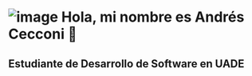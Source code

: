 # ![image](https://github.com/user-attachments/assets/b831c828-c101-45e3-b5bc-690c2013d413) Hola, mi nombre es Andrés Cecconi 👋
## Estudiante de Desarrollo de Software en UADE

<!--
**andres-Cecconi/andres-Cecconi** is a ✨ _special_ ✨ repository because its `README.md` (this file) appears on your GitHub profile.

Here are some ideas to get you started:

- 🔭 I’m currently working on ...
- 🌱 I’m currently learning ...
- 👯 I’m looking to collaborate on ...
- 🤔 I’m looking for help with ...
- 💬 Ask me about ...
- 📫 How to reach me: ...
- 😄 Pronouns: ...
- ⚡ Fun fact: ...
-->

